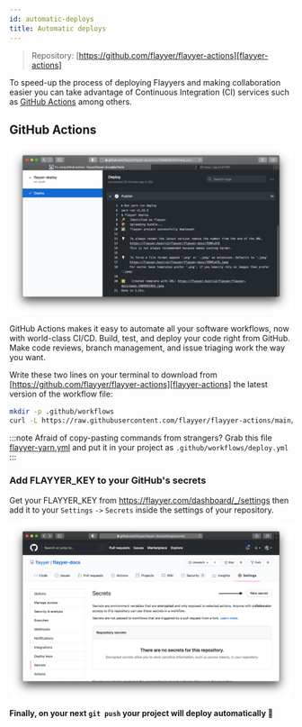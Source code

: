 ```yaml
---
id: automatic-deploys
title: Automatic deploys
---
```


[flayyer-actions]: https://github.com/flayyer/flayyer-actions

> Repository: [https://github.com/flayyer/flayyer-actions][flayyer-actions]

To speed-up the process of deploying Flayyers and making collaboration easier you can take advantage of Continuous Integration (CI) services such as [GitHub Actions](#github-actions) among others.

## GitHub Actions

[![Github actions screenshot deploying to Flayyer](https://github.com/flayyer/flayyer-actions/raw/main/assets/result.png)](https://github.com/flayyer/flayyer-deck-docs/actions)

GitHub Actions makes it easy to automate all your software workflows, now with world-class CI/CD. Build, test, and deploy your code right from GitHub. Make code reviews, branch management, and issue triaging work the way you want.

Write these two lines on your terminal to download from [https://github.com/flayyer/flayyer-actions][flayyer-actions] the latest version of the workflow file:

```bash title="Terminal.app"
mkdir -p .github/workflows
curl -L https://raw.githubusercontent.com/flayyer/flayyer-actions/main/workflow-templates/flayyer-yarn.yml --output .github/workflows/deploy.yml
```

:::note
Afraid of copy-pasting commands from strangers?
Grab this file [flayyer-yarn.yml](https://raw.githubusercontent.com/flayyer/flayyer-actions/main/workflow-templates/flayyer-yarn.yml) and put it in your project as `.github/workflows/deploy.yml`
:::

### Add FLAYYER_KEY to your GitHub's secrets

Get your FLAYYER_KEY from https://flayyer.com/dashboard/_/settings then add it to your `Settings` `->` `Secrets` inside the settings of your repository.

![Github example of adding api keys to secrets](https://github.com/flayyer/flayyer-actions/raw/main/assets/settings-secrets.png)

**Finally, on your next `git push` your project will deploy automatically 🎉**
